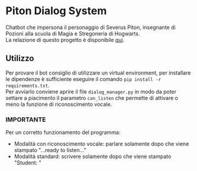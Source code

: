 # Piton Dialog System

Chatbot che impersona il personaggio di Severus Piton, insegnante di Pozioni alla scuola di Magia e Stregoneria di Hogwarts.  
La relazione di questo progetto è disponibile [qui](pdf/Relazione.pdf).

## Utilizzo

Per provare il bot consiglio di utilizzare un virtual environment, per installare le dipendenze è sufficiente eseguire il comando `pip install -r requirements.txt`.  
Per avviarlo conviene aprire il file `dialog_manager.py` in modo da poter settare a piacimento il parametro `can_listen` che permette di attivare o meno la funzione di riconoscimento vocale.

### IMPORTANTE

Per un corretto funzionamento del programma:

- Modalità con riconoscimento vocale: parlare solamente dopo che viene stampato "...ready to listen..."
- Modalità standard: scrivere solamente dopo che viene stampato "Student: "
